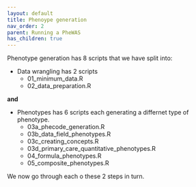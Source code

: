 ```yaml
---
layout: default
title: Phenoype generation
nav_order: 2
parent: Running a PheWAS
has_children: true
---
```


Phenotype generation has 8 scripts that we have split into:
* Data wrangling has 2 scripts
	* 01_minimum_data.R
	* 02_data_preparation.R

**and**

* Phenotypes has 6 scripts each generating a differnet type of phenotype.
	* 03a_phecode_generation.R
	* 03b_data_field_phenotypes.R
	* 03c_creating_concepts.R
	* 03d_primary_care_quantitative_phenotypes.R
	* 04_formula_phenotypes.R
	* 05_composite_phenotypes.R

We now go through each o these 2 steps in turn.
